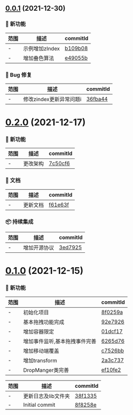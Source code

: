 ## [0.0.1](https://github.com/dengBox/drop-manger/compare/v0.2.0...v0.0.1) (2021-12-30)

### 🌟 新功能
范围|描述|commitId
--|--|--
 - | 示例增加zIndex | [b109b08](https://github.com/dengBox/drop-manger/commit/b109b08)
 - | 增加叠色算法 | [e49055b](https://github.com/dengBox/drop-manger/commit/e49055b)


### 🐛 Bug 修复
范围|描述|commitId
--|--|--
 - | 修改zindex更新异常问题i | [36fba44](https://github.com/dengBox/drop-manger/commit/36fba44)

# [0.2.0](https://github.com/dengBox/drop-manger/compare/v0.1.0...v0.2.0) (2021-12-17)

### 🌟 新功能
范围|描述|commitId
--|--|--
 - | 更改架构 | [7c50cf6](https://github.com/dengBox/drop-manger/commit/7c50cf6)


### 📝 文档
范围|描述|commitId
--|--|--
 - | 更新文档 | [f61e63f](https://github.com/dengBox/drop-manger/commit/f61e63f)


### 📦 持续集成
范围|描述|commitId
--|--|--
 - | 增加开源协议 | [3ed7925](https://github.com/dengBox/drop-manger/commit/3ed7925)

# [0.1.0](https://github.com/dengBox/drop-manger/compare/8f8258e...v0.1.0) (2021-12-15)

### 🌟 新功能
范围|描述|commitId
--|--|--
 - | 初始化项目 | [8f0259a](https://github.com/dengBox/drop-manger/commit/8f0259a)
 - | 基本拖拽功能完成 | [92e7926](https://github.com/dengBox/drop-manger/commit/92e7926)
 - | 增加容器限定 | [01dcf17](https://github.com/dengBox/drop-manger/commit/01dcf17)
 - | 增加事件监听,基本拖拽事件完善 | [6265d76](https://github.com/dengBox/drop-manger/commit/6265d76)
 - | 增加移动端覆盖 | [c7526bb](https://github.com/dengBox/drop-manger/commit/c7526bb)
 - | 增加transform | [2a3c737](https://github.com/dengBox/drop-manger/commit/2a3c737)
 - | DropManger类完善 | [ef10fe2](https://github.com/dengBox/drop-manger/commit/ef10fe2)


范围|描述|commitId
--|--|--
 - | 更新日志及lib文件夹 | [38f1335](https://github.com/dengBox/drop-manger/commit/38f1335)
 - | Initial commit | [8f8258e](https://github.com/dengBox/drop-manger/commit/8f8258e)

